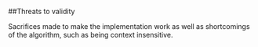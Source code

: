 ##Threats to validity

Sacrifices made to make the implementation work as well as shortcomings of the algorithm, such as being context insensitive.